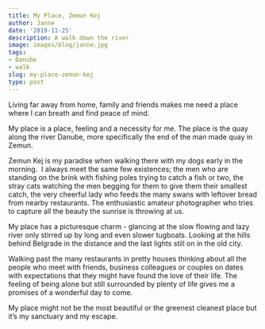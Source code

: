 ```yaml
---
title: My Place, Zemun Kej
author: Janne
date: '2019-11-25'
description: A walk down the river
image: images/blog/janne.jpg
tags:
- Danube
- walk
slug: my-place-zemun-kej
type: post
---
```


Living far away from home, family and friends makes me need a place where I can breath and find peace of mind. 

My place is a place, feeling and a necessity for me. The place is the quay along the river Danube, more specifically the end of the man made quay in Zemun. 

Zemun Kej is my paradise when walking there with my dogs early in the morning. 
I always meet the same few existences; the men who are standing on the brink with fishing poles trying to catch a fish or two, the stray cats watching the men begging for them to give them their smallest catch, the very cheerful lady who feeds the many swans with leftover bread from nearby restaurants. The enthusiastic amateur photographer who tries to capture all the beauty the sunrise is throwing at us. 

My place has a picturesque charm - glancing at the slow flowing and lazy river only stirred up by long and even slower tugboats. Looking at the hills behind Belgrade in the distance and the last lights still on in the old city. 

Walking past the many restaurants in pretty houses thinking about all the people who meet with friends, business colleagues or couples on dates with expectations that they might have found the love of their life. The feeling of being alone but still surrounded by plenty of life gives me a promises of a wonderful day to come. 

My place might not be the most beautiful or the greenest cleanest place but it’s my sanctuary and my escape.
